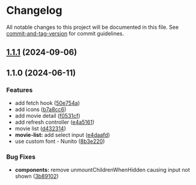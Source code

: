 # Changelog

All notable changes to this project will be documented in this file. See [commit-and-tag-version](https://github.com/absolute-version/commit-and-tag-version) for commit guidelines.

## [1.1.1](https://github.com/sozonome/learn-tamagui-expo/compare/v1.1.0...v1.1.1) (2024-09-06)

## 1.1.0 (2024-06-11)


### Features

* add fetch hook ([50e754a](https://github.com/sozonome/learn-tamagui-expo/commit/50e754a0e1610c3f142c0d73a4826f92729cc74d))
* add icons ([b7a8cc6](https://github.com/sozonome/learn-tamagui-expo/commit/b7a8cc661d05bf996d14c3b28614b896db22d741))
* add movie detail ([f0531cf](https://github.com/sozonome/learn-tamagui-expo/commit/f0531cffd60f8a915e922a905e40e74263224db1))
* add refresh controller ([e4a5161](https://github.com/sozonome/learn-tamagui-expo/commit/e4a516160cdd5056de1faf44933474fa410b8db1))
* movie list ([d432314](https://github.com/sozonome/learn-tamagui-expo/commit/d4323145421ab4ef5c346780eb76dc301a694a92))
* **movie-list:** add select input ([e4daafd](https://github.com/sozonome/learn-tamagui-expo/commit/e4daafd53b307fa51f289371797e04965e0084e1))
* use custom font - Nunito ([8b3e220](https://github.com/sozonome/learn-tamagui-expo/commit/8b3e220b6972ccb23c8b17129f63e2566abed19f))


### Bug Fixes

* **components:** remove unmountChildrenWhenHidden causing input not shown ([3b89102](https://github.com/sozonome/learn-tamagui-expo/commit/3b89102d8e86bc8c2cf9c4d72cb694bb225f8e1a))
